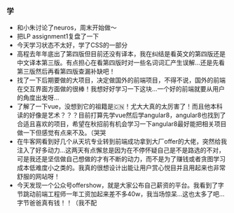 ### 学

- 和小朱讨论了neuros，周末开始做～
- 把LP assignment1复盘了一下
- 今天学习状态不太好，学了CSS的一部分
- 高程去年年底出了第四版但目前还没有译本，我在纠结是看英文的第四版还是中文译本第三版。有点担心在看第四版时对一些名词词汇产生误解…还是先看第三版然后再看第四版查漏补缺吧！
- 找了一下后期要做的大项目，决定做国外的前端项目，不得不说，国外的前端在交互界面方面做的很棒！我想好好学习一下这块…一个好的前端就要从用户的角度出发呀…
- 了解了一下vue，没想到它的祖籍是🇨🇳！尤大大真的太厉害了！而且他本科读的好像是艺术？？？目前打算先学vue然后学angular8，angular8也找到了合适且喜欢的项目，希望在秋招前有机会学习一下angular8最好能把相关项目做一下但感觉有点来不及。（哭哭
- 在牛客网看到好几个从天坑专业转到前端成功拿到大厂offer的大佬，突然给我注入了好多动力…这两天有点懈怠是因为在不停怀疑自己是不是路选的不对，可是我还是坚信做自己想做的才有不断的动力，而不是为了赚钱或者贪图学习成本低难度小之类的。我真的很想设计出能让用户赏心悦目并且用起来也非常舒服的网站呀！
- 今天发现一个公众号offershow，就是大家公布自己薪资的平台。我看到了字节跳动前端工程师一年工资加起来差不多40w，我当场惊呆…这也太多了吧…字节爸爸真有钱！！（我不配